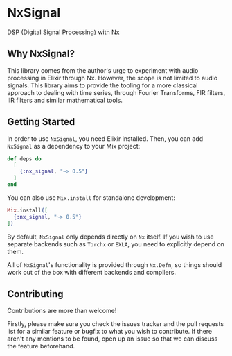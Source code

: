 # NxSignal

DSP (Digital Signal Processing) with [Nx](https://github.com/elixir-nx/nx)

## Why NxSignal?

This library comes from the author's urge to experiment with audio processing in Elixir through Nx.
However, the scope is not limited to audio signals. This library aims to provide the tooling for
a more classical approach to dealing with time series, through Fourier Transforms, FIR filters,
IIR filters and similar mathematical tools.

## Getting Started

In order to use `NxSignal`, you need Elixir installed. Then, you can add `NxSignal` as a dependency
to your Mix project:

```elixir
def deps do
  [
    {:nx_signal, "~> 0.5"}
  ]
end
```

You can also use `Mix.install` for standalone development:

```elixir
Mix.install([
  {:nx_signal, "~> 0.5"}
])
```

By default, `NxSignal` only depends directly on `Nx` itself. If you wish to use separate backends
such as `Torchx` or `EXLA`, you need to explicitly depend on them.

All of `NxSignal`'s functionality is provided through `Nx.Defn`, so things should work out of the
box with different backends and compilers.

## Contributing

Contributions are more than welcome!

Firstly, please make sure you check the issues tracker and the pull requests list for
a similar feature or bugfix to what you wish to contribute.
If there aren't any mentions to be found, open up an issue so that we can discuss the
feature beforehand.
